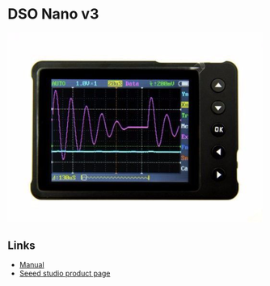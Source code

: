 # DSO Nano v3

![DSO nano v3](./images/httpsstatics3.seeedstudio.comseeedimg2016-06wr1yljqhkhghifrafxbdzo3a.jpg)

## Links

- [Manual](./pdf/../pdfs/DS201V_4.22%20User%20Manual（Increase%20the%20alignment%20and%20hidden%20reference%20line）.pdf)
- [Seeed studio product page](https://www.seeedstudio.com/DSO-Nano-v3.html)
